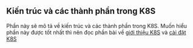 ## Kiến trúc và các thành phần trong K8S
Phần này sẽ mô tả về kiến trúc và các thành phần trong K8S. Muốn hiểu phần này được tốt nhất thì nên đọc phần bài về [giới thiệu K8S](./02.Caidat-Kubernetes.md/) và [cài đặt K8S](./02.Caidat-Kubernetes.md/)


